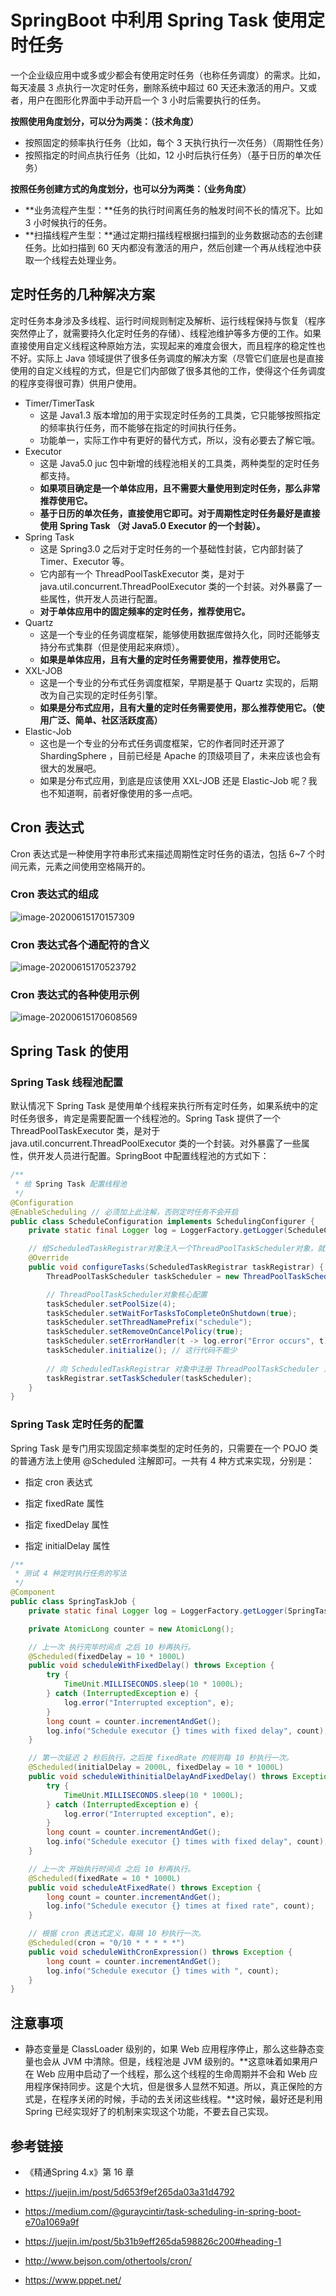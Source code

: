 # SpringBoot 中利用 Spring Task 使用定时任务

一个企业级应用中或多或少都会有使用定时任务（也称任务调度）的需求。比如，每天凌晨 3 点执行一次定时任务，删除系统中超过 60 天还未激活的用户。又或者，用户在图形化界面中手动开启一个 3 小时后需要执行的任务。

**按照使用角度划分，可以分为两类：（技术角度）**

- 按照固定的频率执行任务（比如，每个 3 天执行执行一次任务）（周期性任务）
- 按照指定的时间点执行任务（比如，12 小时后执行任务）（基于日历的单次任务）

**按照任务创建方式的角度划分，也可以分为两类：（业务角度）**

- **业务流程产生型：**任务的执行时间离任务的触发时间不长的情况下。比如 3 小时候执行的任务。
- **扫描线程产生型：**通过定期扫描线程根据扫描到的业务数据动态的去创建任务。比如扫描到 60 天内都没有激活的用户，然后创建一个再从线程池中获取一个线程去处理业务。

## 定时任务的几种解决方案

定时任务本身涉及多线程、运行时间规则制定及解析、运行线程保持与恢复（程序突然停止了，就需要持久化定时任务的存储）、线程池维护等多方便的工作。如果直接使用自定义线程这种原始方法，实现起来的难度会很大，而且程序的稳定性也不好。实际上 Java 领域提供了很多任务调度的解决方案（尽管它们底层也是直接使用的自定义线程的方式，但是它们内部做了很多其他的工作，使得这个任务调度的程序变得很可靠）供用户使用。

- Timer/TimerTask
  - 这是 Java1.3 版本增加的用于实现定时任务的工具类，它只能够按照指定的频率执行任务，而不能够在指定的时间执行任务。
  - 功能单一，实际工作中有更好的替代方式，所以，没有必要去了解它哦。
- Executor
  - 这是 Java5.0 juc 包中新增的线程池相关的工具类，两种类型的定时任务都支持。
  - **如果项目确定是一个单体应用，且不需要大量使用到定时任务，那么非常推荐使用它。**
  - **基于日历的单次任务，直接使用它即可。对于周期性定时任务最好是直接使用 Spring Task （对 Java5.0 Executor 的一个封装）。**
- Spring Task
  - 这是 Spring3.0 之后对于定时任务的一个基础性封装，它内部封装了 Timer、Executor 等。
  - 它内部有一个 ThreadPoolTaskExecutor 类，是对于 java.util.concurrent.ThreadPoolExecutor 类的一个封装。对外暴露了一些属性，供开发人员进行配置。
  - **对于单体应用中的固定频率的定时任务，推荐使用它。**
- Quartz
  - 这是一个专业的任务调度框架，能够使用数据库做持久化，同时还能够支持分布式集群（但是使用起来麻烦）。
  - **如果是单体应用，且有大量的定时任务需要使用，推荐使用它。**
- XXL-JOB
  - 这是一个专业的分布式任务调度框架，早期是基于 Quartz 实现的，后期改为自己实现的定时任务引擎。
  - **如果是分布式应用，且有大量的定时任务需要使用，那么推荐使用它。（使用广泛、简单、社区活跃度高）**
- Elastic-Job
  - 这也是一个专业的分布式任务调度框架，它的作者同时还开源了 ShardingSphere ，目前已经是 Apache 的顶级项目了，未来应该也会有很大的发展吧。
  - 如果是分布式应用，到底是应该使用 XXL-JOB 还是 Elastic-Job 呢？我也不知道啊，前者好像使用的多一点吧。

## Cron 表达式

Cron 表达式是一种使用字符串形式来描述周期性定时任务的语法，包括 6~7 个时间元素，元素之间使用空格隔开的。

### Cron 表达式的组成

![image-20200615170157309](C:\Users\keqi\AppData\Roaming\Typora\typora-user-images\image-20200615170157309.png)

### Cron 表达式各个通配符的含义

![image-20200615170523792](C:\Users\keqi\AppData\Roaming\Typora\typora-user-images\image-20200615170523792.png)

### Cron 表达式的各种使用示例

![image-20200615170608569](C:\Users\keqi\AppData\Roaming\Typora\typora-user-images\image-20200615170608569.png)

## Spring Task 的使用

### Spring Task 线程池配置

默认情况下 Spring Task 是使用单个线程来执行所有定时任务，如果系统中的定时任务很多，肯定是需要配置一个线程池的。Spring Task 提供了一个ThreadPoolTaskExecutor 类，是对于 java.util.concurrent.ThreadPoolExecutor 类的一个封装。对外暴露了一些属性，供开发人员进行配置。SpringBoot 中配置线程池的方式如下：

```java
/**
 * 给 Spring Task 配置线程池
 */
@Configuration
@EnableScheduling // 必须加上此注解，否则定时任务不会开启
public class ScheduleConfiguration implements SchedulingConfigurer {
	private static final Logger log = LoggerFactory.getLogger(ScheduleConfiguration.class);

	// 给ScheduledTaskRegistrar对象注入一个ThreadPoolTaskScheduler对象，就拥有了使用线程池来执行定时任务的能力
	@Override
	public void configureTasks(ScheduledTaskRegistrar taskRegistrar) {
		ThreadPoolTaskScheduler taskScheduler = new ThreadPoolTaskScheduler();

		// ThreadPoolTaskScheduler对象核心配置
		taskScheduler.setPoolSize(4);
		taskScheduler.setWaitForTasksToCompleteOnShutdown(true);
		taskScheduler.setThreadNamePrefix("schedule");
		taskScheduler.setRemoveOnCancelPolicy(true);
		taskScheduler.setErrorHandler(t -> log.error("Error occurs", t));
		taskScheduler.initialize(); // 这行代码不能少
		
		// 向 ScheduledTaskRegistrar 对象中注册 ThreadPoolTaskScheduler 对象
		taskRegistrar.setTaskScheduler(taskScheduler);
	}
}
```

### Spring Task 定时任务的配置

Spring Task 是专门用实现固定频率类型的定时任务的，只需要在一个 POJO 类的普通方法上使用  @Scheduled 注解即可。一共有 4 种方式来实现，分别是：

- 指定 cron 表达式

- 指定 fixedRate 属性
- 指定 fixedDelay 属性
- 指定 initialDelay 属性

```java
/**
 * 测试 4 种定时执行任务的写法
 */
@Component
public class SpringTaskJob {
	private static final Logger log = LoggerFactory.getLogger(SpringTaskJob.class);

	private AtomicLong counter = new AtomicLong();

	// 上一次 执行完毕时间点 之后 10 秒再执行。
	@Scheduled(fixedDelay = 10 * 1000L)
	public void scheduleWithFixedDelay() throws Exception {
		try {
			TimeUnit.MILLISECONDS.sleep(10 * 1000L);
		} catch (InterruptedException e) {
			log.error("Interrupted exception", e);
		}
		long count = counter.incrementAndGet();
		log.info("Schedule executor {} times with fixed delay", count);
	}

	// 第一次延迟 2 秒后执行，之后按 fixedRate 的规则每 10 秒执行一次。
	@Scheduled(initialDelay = 2000L, fixedDelay = 10 * 1000L)
	public void scheduleWithinitialDelayAndFixedDelay() throws Exception {
		try {
			TimeUnit.MILLISECONDS.sleep(10 * 1000L);
		} catch (InterruptedException e) {
			log.error("Interrupted exception", e);
		}
		long count = counter.incrementAndGet();
		log.info("Schedule executor {} times with fixed delay", count);
	}

	// 上一次 开始执行时间点 之后 10 秒再执行。
	@Scheduled(fixedRate = 10 * 1000L)
	public void scheduleAtFixedRate() throws Exception {
		long count = counter.incrementAndGet();
		log.info("Schedule executor {} times at fixed rate", count);
	}

	// 根据 cron 表达式定义，每隔 10 秒执行一次。
	@Scheduled(cron = "0/10 * * * * *")
	public void scheduleWithCronExpression() throws Exception {
		long count = counter.incrementAndGet();
		log.info("Schedule executor {} times with ", count);
	}
}
```

## 注意事项

- 静态变量是 ClassLoader 级别的，如果 Web 应用程序停止，那么这些静态变量也会从 JVM 中清除。但是，线程池是 JVM 级别的。**这意味着如果用户在 Web 应用中启动了一个线程，那么这个线程的生命周期并不会和 Web 应用程序保持同步。这是个大坑，但是很多人显然不知道。所以，真正保险的方式是，在程序关闭的时候，手动的去关闭这些线程。**这时候，最好还是利用 Spring 已经实现好了的机制来实现这个功能，不要去自己实现。

## 参考链接

- 《精通Spring 4.x》第 16 章

- https://juejin.im/post/5d653f9ef265da03a31d4792
- https://medium.com/@guraycintir/task-scheduling-in-spring-boot-e70a1069a9f
- https://juejin.im/post/5b31b9eff265da598826c200#heading-1
- http://www.bejson.com/othertools/cron/
- https://www.pppet.net/



